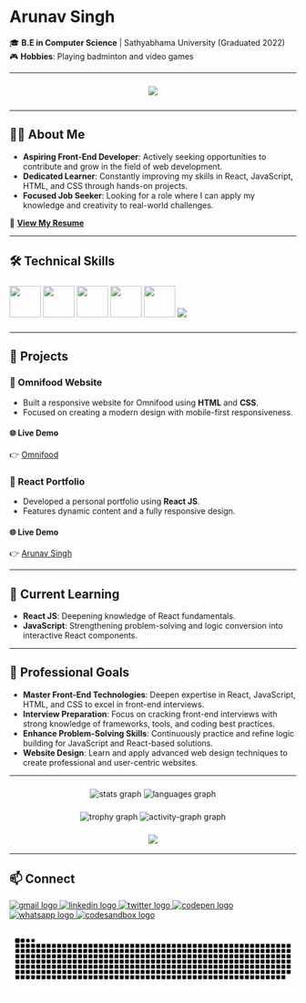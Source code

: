 # Arunav Singh

🎓 **B.E in Computer Science** | Sathyabhama University (Graduated 2022)  
🎮 **Hobbies**: Playing badminton and video games

---

###

<div align="center">
  <img height="300" src="https://user-images.githubusercontent.com/74038190/212750155-3ceddfbd-19d3-40a3-87af-8d329c8323c4.gif"  />
</div>

###

---

## 👨‍💻 About Me  

- **Aspiring Front-End Developer**: Actively seeking opportunities to contribute and grow in the field of web development.  
- **Dedicated Learner**: Constantly improving my skills in React, JavaScript, HTML, and CSS through hands-on projects.  
- **Focused Job Seeker**: Looking for a role where I can apply my knowledge and creativity to real-world challenges.  

📄 [**View My Resume**](https://drive.google.com/file/d/1zKyGlJOQTvbGZzbGZFIIJ9SSkLl5O1mL/view?usp=sharing) 

---

## 🛠️ Technical Skills

###

<div align="left">
<img src="https://github.com/Anmol-Baranwal/Cool-GIFs-For-GitHub/assets/74038190/29fd6286-4e7b-4d6c-818f-c4765d5e39a9" width="55" height="55" />
<img src="https://github.com/Anmol-Baranwal/Cool-GIFs-For-GitHub/assets/74038190/67f477ed-6624-42da-99f0-1a7b1a16eecb" width="55" height="55" />
<img src="https://user-images.githubusercontent.com/74038190/212257454-16e3712e-945a-4ca2-b238-408ad0bf87e6.gif" width="55" height="55" />
<img src="https://user-images.githubusercontent.com/74038190/212257467-871d32b7-e401-42e8-a166-fcfd7baa4c6b.gif" width="55" height="55" />
<img src="https://user-images.githubusercontent.com/74038190/212257465-7ce8d493-cac5-494e-982a-5a9deb852c4b.gif" width="55" height="55" />
<img src="https://user-images.githubusercontent.com/74038190/212281775-b468df30-4edc-4bf8-a4ee-f52e1aaddc86.gif" width="100" />
</div>

###

---

## 🚀 Projects

### 🌟 Omnifood Website

- Built a responsive website for Omnifood using **HTML** and **CSS**.
- Focused on creating a modern design with mobile-first responsiveness.

#### 🌐 Live Demo

👉 [Omnifood](https://omnifood-arunav.netlify.app/)

### 🌟 React Portfolio

- Developed a personal portfolio using **React JS**.
- Features dynamic content and a fully responsive design.

#### 🌐 Live Demo

👉 [Arunav Singh](https://arunavsingh.netlify.app/)

---

## 🌱 Current Learning

- **React JS**: Deepening knowledge of React fundamentals.
- **JavaScript**: Strengthening problem-solving and logic conversion into interactive React components.

---

## 🎯 Professional Goals  

- **Master Front-End Technologies**: Deepen expertise in React, JavaScript, HTML, and CSS to excel in front-end interviews.  
- **Interview Preparation**: Focus on cracking front-end interviews with strong knowledge of frameworks, tools, and coding best practices.  
- **Enhance Problem-Solving Skills**: Continuously practice and refine logic building for JavaScript and React-based solutions.  
- **Website Design**: Learn and apply advanced web design techniques to create professional and user-centric websites.  

---

###

<div align="center">
  <img src="https://github-readme-stats.vercel.app/api?username=arunav999&hide_title=false&hide_rank=false&show_icons=true&include_all_commits=true&count_private=true&disable_animations=false&theme=material-palenight&locale=en&hide_border=true&order=1" height="150" alt="stats graph"  />
  <img src="https://github-readme-stats.vercel.app/api/top-langs?username=arunav999&locale=en&hide_title=false&layout=compact&card_width=320&langs_count=5&theme=material-palenight&hide_border=true&order=2" height="150" alt="languages graph"  />

  ###
  
  <img src="https://github-profile-trophy.vercel.app?username=arunav999&theme=tokyonight&column=-1&row=1&margin-w=8&margin-h=8&no-bg=true&no-frame=true&order=4" height="150" alt="trophy graph"  />
  <img src="https://github-readme-activity-graph.vercel.app/graph?username=arunav999&radius=16&theme=material&area=true&order=5&hide_border=true" height="300" alt="activity-graph graph"  />
</div>

###

<div align="center">
  <img src="https://profile-counter.glitch.me/arunav999/count.svg?"  />
</div>

---

## 📫 Connect

<div align="left">
  <a href="arunavsingh999@gmail.com" target="_blank">
    <img src="https://raw.githubusercontent.com/maurodesouza/profile-readme-generator/master/src/assets/icons/social/gmail/default.svg" width="52" height="40" alt="gmail logo"  />
  </a>
  <a href="https://www.linkedin.com/in/arunav-singh-61241b171/" target="_blank">
    <img src="https://raw.githubusercontent.com/maurodesouza/profile-readme-generator/master/src/assets/icons/social/linkedin/default.svg" width="52" height="40" alt="linkedin logo"  />
  </a>
  <a href="https://x.com/ArunavGm" target="_blank">
    <img src="https://raw.githubusercontent.com/maurodesouza/profile-readme-generator/master/src/assets/icons/social/twitter/default.svg" width="52" height="40" alt="twitter logo"  />
  </a>
  <a href="https://codepen.io/SLYTERKIT" target="_blank">
    <img src="https://raw.githubusercontent.com/maurodesouza/profile-readme-generator/master/src/assets/icons/social/codepen/default.svg" width="52" height="40" alt="codepen logo"  />
  </a>
  <a href="https://wa.me/917008122921" target="_blank">
    <img src="https://raw.githubusercontent.com/maurodesouza/profile-readme-generator/master/src/assets/icons/social/whatsapp/default.svg" width="52" height="40" alt="whatsapp logo"  />
  </a>
  <a href="https://codesandbox.io/u/arunav999" target="_blank">
    <img src="https://raw.githubusercontent.com/maurodesouza/profile-readme-generator/master/src/assets/icons/social/codesandbox/default.svg" width="52" height="40" alt="codesandbox logo"  />
  </a>
</div>

###

<!-- SNAKE PREVIEW -->
<picture>
  <source media="(prefers-color-scheme: dark)" srcset="https://raw.githubusercontent.com/arunav999/arunav999/output/github-snake-dark.svg" />
  <source media="(prefers-color-scheme: light)" srcset="https://raw.githubusercontent.com/arunav999/arunav999/output/github-snake.svg" />
  <img alt="github-snake" src="https://raw.githubusercontent.com/arunav999/arunav999/output/github-snake.svg" />
</picture>
